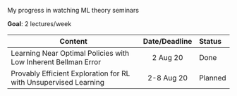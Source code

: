My progress in watching ML theory seminars  

**Goal**: 2 lectures/week 

| Content        | Date/Deadline  | Status  |
| ------------- |:-------------:| :----|
| Learning Near Optimal Policies with Low Inherent Bellman Error    | 2 Aug 20 | Done | 
| Provably Efficient Exploration for RL with Unsupervised Learning | 2-8 Aug 20 | Planned|
